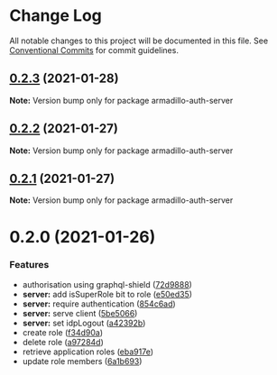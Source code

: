 # Change Log

All notable changes to this project will be documented in this file.
See [Conventional Commits](https://conventionalcommits.org) for commit guidelines.

## [0.2.3](https://github.com/molgenis/molgenis-js-armadillo/compare/armadillo-auth-server@0.2.2...armadillo-auth-server@0.2.3) (2021-01-28)

**Note:** Version bump only for package armadillo-auth-server





## [0.2.2](https://github.com/molgenis/molgenis-js-armadillo/compare/armadillo-auth-server@0.2.1...armadillo-auth-server@0.2.2) (2021-01-27)

**Note:** Version bump only for package armadillo-auth-server





## [0.2.1](https://github.com/molgenis/molgenis-js-armadillo/compare/armadillo-auth-server@0.2.0...armadillo-auth-server@0.2.1) (2021-01-27)

**Note:** Version bump only for package armadillo-auth-server





# 0.2.0 (2021-01-26)


### Features

* authorisation using graphql-shield ([72d9888](https://github.com/molgenis/molgenis-js-armadillo/commit/72d98889dbd5732687d54bd858eb12be5385f596))
* **server:** add isSuperRole bit to role ([e50ed35](https://github.com/molgenis/molgenis-js-armadillo/commit/e50ed35827f1db7e101a30e93e0799cead6a921f))
* **server:** require authentication ([854c6ad](https://github.com/molgenis/molgenis-js-armadillo/commit/854c6ad36276fb8c38080578472f4fd94f97d05c))
* **server:** serve client ([5be5066](https://github.com/molgenis/molgenis-js-armadillo/commit/5be50669d181c4ea0429580c33ad054471ab4ea5))
* **server:** set idpLogout ([a42392b](https://github.com/molgenis/molgenis-js-armadillo/commit/a42392bbf92b02f8a02f871b254b2c362ca62d75))
* create role ([f34d90a](https://github.com/molgenis/molgenis-js-armadillo/commit/f34d90a014f3ffe00e151eceef9c7373c62ec9c7))
* delete role ([a97284d](https://github.com/molgenis/molgenis-js-armadillo/commit/a97284dc069658583a51271a74720e523f0b6100))
* retrieve application roles ([eba917e](https://github.com/molgenis/molgenis-js-armadillo/commit/eba917ea99135de32b147328079d4e322b71320c))
* update role members ([6a1b693](https://github.com/molgenis/molgenis-js-armadillo/commit/6a1b6937bd539c4d4f472ba1f84b00aef66c19ba))
